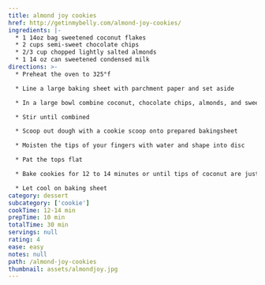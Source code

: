 ```yaml
---
title: almond joy cookies
href: http://getinmybelly.com/almond-joy-cookies/
ingredients: |-
  * 1 14oz bag sweetened coconut flakes
  * 2 cups semi-sweet chocolate chips
  * 2/3 cup chopped lightly salted almonds
  * 1 14 oz can sweetened condensed milk
directions: >-
  * Preheat the oven to 325°f

  * Line a large baking sheet with parchment paper and set aside

  * In a large bowl combine coconut, chocolate chips, almonds, and sweetened condensed milk

  * Stir until combined

  * Scoop out dough with a cookie scoop onto prepared bakingsheet

  * Moisten the tips of your fingers with water and shape into disc

  * Pat the tops flat

  * Bake cookies for 12 to 14 minutes or until tips of coconut are just starting to turn golden brown

  * Let cool on baking sheet
category: dessert
subcategory: ['cookie']
cookTime: 12-14 min
prepTime: 10 min
totalTime: 30 min
servings: null
rating: 4
ease: easy
notes: null
path: /almond-joy-cookies
thumbnail: assets/almondjoy.jpg
---
```


